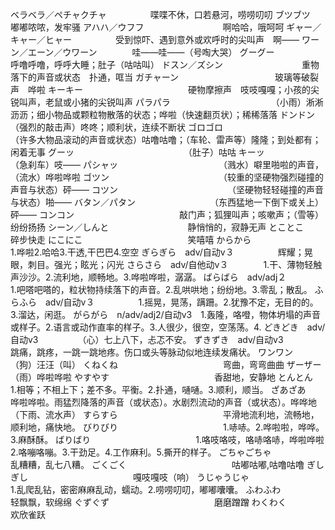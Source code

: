 ベラベラ／ペチャクチャ　　　　　喋喋不休，口若悬河，唠唠叨叨
ブツブツ　　　　　　　　　　　　嘟嘟哝哝，发牢骚
アハハ／ウフフ　　　　　　　　　啊哈哈，哦呵呵
ギャー／キャー／ヒャー　　　　　受到惊吓、遇到意外或欢呼时的尖叫声　啊——
ワーン／エーン／ウワーン　　　　哇——哇——（号啕大哭）
グーグー　　　　　　　　　　　　呼噜呼噜，呼呼大睡；肚子（咕咕叫）
ドスン／ズシン　　　　　　　　　重物落下的声音或状态　扑通，哐当
ガチャーン　　　　　　　　　　　玻璃等破裂声　哗啦
キーキー　　　　　　　　　　　　硬物摩擦声　吱吱嘎嘎；小孩的尖锐叫声，老鼠或小猪的尖锐叫声
パラパラ　　　　　　　　　　　　（小雨）淅淅沥沥；细小物品或颗粒物散落的状态；哗啦（快速翻页状）；稀稀落落
ドンドン　　　　　　　　　　　　（强烈的敲击声）咚咚；顺利状，连续不断状
ゴロゴロ　　　　　　　　　　　　（许多大物品滚动的声音或状态）咕噜咕噜；（车轮、雷声等）隆隆；到处都有；闲着无事
グーッ　　　　　　　　　　　　　（肚子）咕咕
キーッ　　　　　　　　　　　　　（急刹车）吱——
パシャッ　　　　　　　　　　　　（溅水）噼里啪啦的声音，（流水）哗啦哗啦
ゴツン　　　　　　　　　　　　　（较重的坚硬物强烈碰撞的声音与状态）砰——
コツン　　　　　　　　　　　　　（坚硬物轻轻碰撞的声音与状态）啪——
バタン／パタン　　　　　　　　　（东西猛地一下倒下或关上）砰——
コンコン　　　　　　　　　　　　敲门声；狐狸叫声；咳嗽声；（雪等）纷纷扬扬
シーン／しんと　　　　　　　　　静悄悄的，寂静无声
とことこ　　　　　　　　　　　　碎步快走
にこにこ　　　　　　　　　　　　笑嘻嘻
からから　　　　　　　　　　　　1.哗啦2.哈哈3.干透,干巴巴4.空空
ぎらぎら　adv/自动v３　　　　　辉耀；晃眼，刺目。强光；眩光；闪光
さらさら　adv/自他动v３　　　　1.干、薄物轻触声沙沙。2.流利地，顺畅地。3.哗啦哗啦，潺潺。
ばらばら　adv/adj２　　　　　　1.吧嗒吧嗒的，粒状物持续落下的声音。2.乱哄哄地；纷纷地。3.零乱；散乱。
ふらふら　adv/自动v３　　　　　1.摇晃，晃荡，蹒跚。2.犹豫不定，无目的的。3.溜达，闲逛。
がらがら　n/adv/adj2/自动v3　1.轰隆，咯噔，物体坍塌的声音或样子。2.语言或动作直率的样子。3.人很少，很空，空荡荡。4.
どきどき　adv/自动v3　　　　　（心）七上八下，忐忑不安。
ずきずき　adv/自动v3　　　　　　跳痛，跳疼，一跳一跳地疼。伤口或头等脉动似地连续发痛状。
ワンワン　　                （狗）汪汪（叫）
くねくね　　　　　　　　　　　　弯曲，弯弯曲曲
ザーザー　　　　　　　　　　　　（雨）哗啦哗啦
やすやす　　　　　　　　　　　　香甜地，安静地
とんとん　　　　　　　　　　　　1.相等；不相上下；差不多。平衡。2.扑通，嗵嗵。3.顺利，顺当。
ざあざあ　　　　　　　　　　　　哗啦哗啦。雨猛烈降落的声音（或状态）。水剧烈流动的声音（或状态）。哗哗地（下雨、流水声）
すらすら　　　　　　　　　　　　平滑地流利地，流畅地，顺利地，痛快地。
びりびり　　　　　　　　　　　　1.哧哧。2.哗啦啦，哗哗。3.麻酥酥。
ばりばり　　　　　　　　　　　　1.咯吱咯吱，咯哧咯哧，哗啦哗啦2.咯嘣咯嘣。3.干劲足。4.工作麻利。5.撕开的样子。
ごちゃごちゃ　　　　　　　　　　乱糟糟，乱七八糟。
ごくごく　　　　　　　　　　　　咕嘟咕嘟,咕噜咕噜
ぎしぎし　　　　　　　　　　　　嘎吱嘎吱（响）
うじゃうじゃ　　　　　　　　　　1.乱爬乱钻，密密麻麻乱动，蠕动。2.唠唠叨叨，嘟嘟囔囔。
ふわふわ　　　　　　　　　　　　轻飘飘，软绵绵
ぐずぐず　　　　　　　　　　　　磨磨蹭蹭
わくわく　　　　　　　　　　　　欢欣雀跃　


